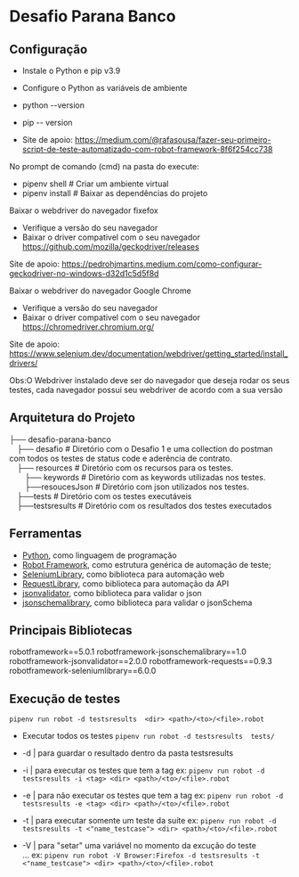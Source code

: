 #   Desafio Parana Banco 

## Configuração 
 - Instale o Python e pip v3.9 
 - Configure o Python as variáveis de ambiente
 - python --version
 - pip -- version

 - Site de apoio: https://medium.com/@rafasousa/fazer-seu-primeiro-script-de-teste-automatizado-com-robot-framework-8f6f254cc738

 No prompt de comando (cmd) na pasta do execute:
   - pipenv shell          #  Criar um ambiente virtual 
   - pipenv install        #  Baixar as dependências do projeto

 Baixar o webdriver do navegador fixefox 
   - Verifique a versão do seu navegador 
   - Baixar o driver compativel com o seu navegador  https://github.com/mozilla/geckodriver/releases

  Site de apoio: https://pedrohjmartins.medium.com/como-configurar-geckodriver-no-windows-d32d1c5d5f8d


 Baixar o webdriver do navegador Google Chrome 
   - Verifique a versão do seu navegador 
   - Baixar o driver compativel com o seu navegador  https://chromedriver.chromium.org/

  Site de apoio: https://www.selenium.dev/documentation/webdriver/getting_started/install_drivers/

  Obs:O Webdriver instalado deve ser do navegador que deseja rodar os seus testes, cada navegador possui seu webdriver de acordo com a sua versão 

## Arquitetura do Projeto

├── desafio-parana-banco                  
   &emsp;├── desafio                                # Diretório com o Desafio 1 e uma collection do postman com todos os testes de status code e aderência de contrato.<br>
   &emsp;├── resources                              # Diretório com os recursos para os testes.<br>
      &emsp;&emsp;├── keywords                      # Diretório com as keywords utilizadas nos testes.<br>
      &emsp;&emsp;├──resoucesJson                   # Diretório com json utilizados nos testes.<br>
   &emsp;├──tests                                   # Diretório com os testes executáveis<br>
   &emsp;├──testsresults                            # Diretório com os resultados dos testes executados<br>

## Ferramentas

- [Python](https://www.python.org/), como linguagem de programação 
- [Robot Framework](https://robotframework.org/), como estrutura genérica de automação de teste;
- [SeleniumLibrary](https://github.com/robotframework/SeleniumLibrary), como biblioteca para automação web 
- [RequestLibrary](https://marketsquare.github.io/robotframework-requests/doc/RequestsLibrary.html#library-documentation-top), como biblioteca para automação da API 
- [jsonvalidator](https://pypi.org/project/robotframework-jsonvalidator/), como biblioteca para validar o json 
- [jsonschemalibrary](https://pypi.org/project/robotframework-jsonschemalibrary/), como biblioteca para validar o jsonSchema 

## Principais Bibliotecas
robotframework==5.0.1
robotframework-jsonschemalibrary==1.0
robotframework-jsonvalidator==2.0.0
robotframework-requests==0.9.3
robotframework-seleniumlibrary==6.0.0

## Execução de testes 

`pipenv run robot -d testsresults  <dir> <path>/<to>/<file>.robot`

- Executar todos os testes
`pipenv run robot -d testsresults  tests/`

- -d | para guardar o resultado dentro da pasta testsresults
- -i | para executar os testes que tem a tag        ex: `pipenv run robot -d testsresults -i <tag> <dir> <path>/<to>/<file>.robot`
- -e | para não executar os testes que tem a tag    ex: `pipenv run robot -d testsresults -e <tag> <dir> <path>/<to>/<file>.robot`
- -t | para executar somente um teste da suíte      ex: `pipenv run robot -d testsresults -t <"name_testcase"> <dir> <path>/<to>/<file>.robot`
- -V | para "setar" uma variável no momento da excução do teste  
 ...   ex: `pipenv run robot -V Browser:Firefox -d testsresults -t <"name_testcase"> <dir> <path>/<to>/<file>.robot`
